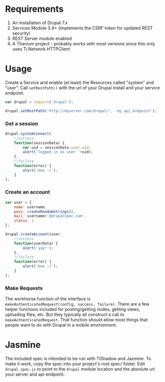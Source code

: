 # Requirements

1. An installation of Drupal 7.x
2. Services Module 3.4+ (implements the CSRF token for updated REST security)
3. REST Server module enabled
4. A Titanium project - probably works with most versions since this only uses Ti.Network.HTTPClient


# Usage

Create a Service and enable (at least) the Resources called "system" and "user". Call `setRestPath()` with the url of your Drupal install and your service endpoint.

```javascript
var drupal = require('drupal');

drupal.setRestPath('http://myserver.com/drupal/', 'my_api_endpoint');
```

### Get a session

```javascript
drupal.systemConnect(
	//success
	function(sessionData) {
		var uid = sessionData.user.uid;
		alert('logged in as user '+uid);
	},
	//failure
	function(error) {
		alert('boo :(');
	}
);
```

### Create an account

```javascript 
var user = {
	name: username,
	pass: createRandomString(8),
	mail: username+'@drupalspec.com',
	status: 1
};

drupal.createAccount(user,
	//success
	function(userData) {
		alert('yay!');
	},
	//failure
	function(error) {
		alert('boo :(');
	}
);	
```

### Make Requests

The workhorse function of the interface is `makeAuthenticatedRequest(config, success, failure)`. There are a few helper functions included for posting/getting nodes, getting views, uploading files, etc. But they typically all construct a call to `makeAuthenticatedRequest`. That function should allow most things that people want to do with Drupal in a mobile environment.


# Jasmine

The included spec is intended to be run with TiShadow and Jasmine. To make it work, copy the spec into your project's root spec/ folder. Edit `drupal_spec.js` to point to the `drupal` module location and the absolute url your server and api endpoint.


